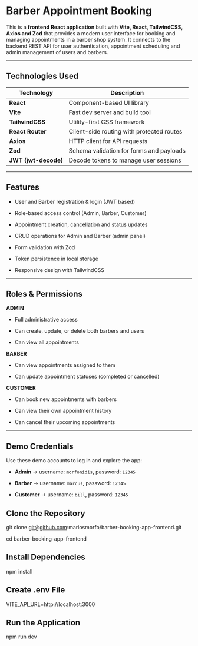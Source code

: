 # Barber Appointment Booking 

This is a **frontend React application** built with **Vite, React, TailwindCSS, Axios and Zod** that provides a modern user interface for booking and managing appointments in a barber shop system. It connects to the backend REST API for user authentication, appointment scheduling and admin management of users and barbers.

---

## Technologies Used

| Technology | Description |
|---|---|
| **React** | Component-based UI library |
| **Vite** | Fast dev server and build tool |
| **TailwindCSS** | Utility-first CSS framework |
| **React Router** | Client-side routing with protected routes |
| **Axios** | HTTP client for API requests |
| **Zod** | Schema validation for forms and payloads |
| **JWT (jwt-decode)** | Decode tokens to manage user sessions |

---

## Features

- User and Barber registration & login (JWT based)

- Role-based access control (Admin, Barber, Customer)  

- Appointment creation, cancellation and status updates  

- CRUD operations for Admin and Barber (admin panel)  

- Form validation with Zod  

- Token persistence in local storage  

- Responsive design with TailwindCSS  

---

## Roles & Permissions

**ADMIN**

- Full administrative access

- Can create, update, or delete both barbers and users

- Can view all appointments

**BARBER**

- Can view appointments assigned to them

- Can update appointment statuses (completed or cancelled)

**CUSTOMER**

- Can book new appointments with barbers

- Can view their own appointment history

- Can cancel their upcoming appointments

---

## Demo Credentials

Use these demo accounts to log in and explore the app:

- **Admin** → username: `morfonidis`, password: `12345`

- **Barber** → username: `marcus`, password: `12345`

- **Customer** → username: `bill`, password: `12345`


## Clone the Repository

git clone git@github.com:mariosmorfo/barber-booking-app-frontend.git

cd barber-booking-app-frontend

## Install Dependencies

npm install

## Create .env File

VITE_API_URL=http://localhost:3000

## Run the Application 

npm run dev

